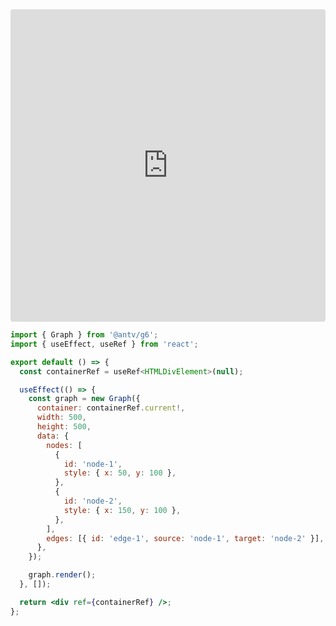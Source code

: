 <iframe src="https://stackblitz.com/edit/g6-in-react?embed=1&file=src/App.tsx&theme=light"
     style="width:100%; height: 500px; border:0; border-radius: 4px; overflow:hidden;"
   ></iframe>

```jsx
import { Graph } from '@antv/g6';
import { useEffect, useRef } from 'react';

export default () => {
  const containerRef = useRef<HTMLDivElement>(null);

  useEffect(() => {
    const graph = new Graph({
      container: containerRef.current!,
      width: 500,
      height: 500,
      data: {
        nodes: [
          {
            id: 'node-1',
            style: { x: 50, y: 100 },
          },
          {
            id: 'node-2',
            style: { x: 150, y: 100 },
          },
        ],
        edges: [{ id: 'edge-1', source: 'node-1', target: 'node-2' }],
      },
    });

    graph.render();
  }, []);

  return <div ref={containerRef} />;
};
```
